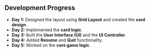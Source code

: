## Development Progress

- **Day 1:** Designed the layout using **Grid Layout** and created the **card design**.
- **Day 2:** Implemented the **card logic**.
- **Day 3:** Built the **User Interface (UI)** and the **UI Controller**.
- **Day 4:** Added **Resume** and **Quit** functionality.
- **Day 5:** Worked on the **core game logic**.

